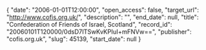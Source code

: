 {
  "date": "2006-01-01T12:00:00", 
  "open_access": false, 
  "target_url": "http://www.cofis.org.uk/", 
  "description": "", 
  "end_date": null, 
  "title": "Confederation of Friends of Israel, Scotland", 
  "record_id": "20060101T120000/0dsD7lTSwKvKPIuI+mFNVw==", 
  "publisher": "cofis.org.uk", 
  "slug": 45139, 
  "start_date": null
}

